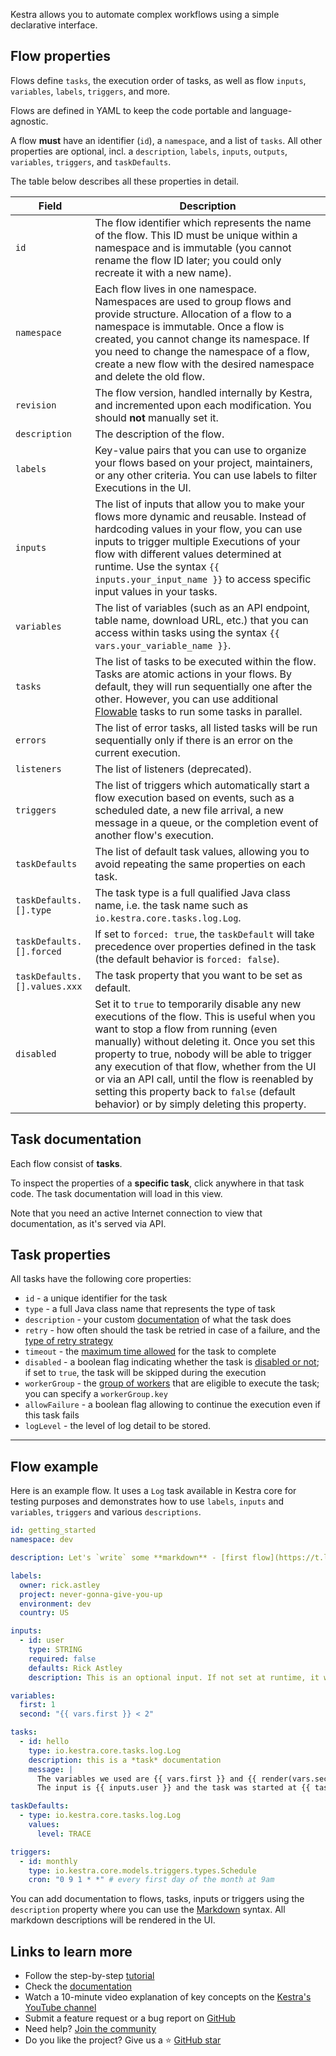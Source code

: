 Kestra allows you to automate complex workflows using a simple declarative interface.

## Flow properties

Flows define `tasks`, the execution order of tasks, as well as flow `inputs`, `variables`, `labels`, `triggers`, and more.

Flows are defined in YAML to keep the code portable and language-agnostic.

A flow **must** have an identifier (`id`), a `namespace`, and a list of `tasks`. All other properties are optional, incl. a `description`, `labels`, `inputs`, `outputs`, `variables`, `triggers`, and `taskDefaults`.

The table below describes all these properties in detail.

| Field                   | Description                                                                                                                                                                                                                                                                                                                                                                                                                               |
|-------------------------|-------------------------------------------------------------------------------------------------------------------------------------------------------------------------------------------------------------------------------------------------------------------------------------------------------------------------------------------------------------------------------------------------------------------------------------------|
| `id`                    | The flow identifier which represents the name of the flow. This ID must be unique within a namespace and is immutable (you cannot rename the flow ID later; you could only recreate it with a new name).                                                                                                                                                                                                                                  |
| `namespace`             | Each flow lives in one namespace. Namespaces are used to group flows and provide structure. Allocation of a flow to a namespace is immutable. Once a flow is created, you cannot change its namespace. If you need to change the namespace of a flow, create a new flow with the desired namespace and delete the old flow.                                                                                                               |
| `revision`              | The flow version, handled internally by Kestra, and incremented upon each modification. You should **not** manually set it.                                                                                                                                                                                                                                                                                                               |
| `description`           | The description of the flow.                                                                                                                                                                                                                                                                                                                                                                                                              |
| `labels`                | Key-value pairs that you can use to organize your flows based on your project, maintainers, or any other criteria. You can use labels to filter Executions in the UI.                                                                                                                                                                                                                                                                     |
| `inputs`                | The list of inputs that allow you to make your flows more dynamic and reusable. Instead of hardcoding values in your flow, you can use inputs to trigger multiple Executions of your flow with different values determined at runtime. Use the syntax `{{ inputs.your_input_name }}` to access specific input values in your tasks.                                                                                                       |
| `variables`             | The list of variables (such as an API endpoint, table name, download URL, etc.) that you can access within tasks using the syntax `{{ vars.your_variable_name }}`.                                                                                                                                                                                                                                                                        |
| `tasks`                 | The list of tasks to be executed within the flow. Tasks are atomic actions in your flows. By default, they will run sequentially one after the other. However, you can use additional [Flowable](https://kestra.io/docs/tutorial/flowable) tasks to run some tasks in parallel.                                                                                                                                                           |
| `errors`                | The list of error tasks, all listed tasks will be run sequentially only if there is an error on the current execution.                                                                                                                                                                                                                                                                                                                    |
| `listeners`             | The list of listeners (deprecated).                                                                                                                                                                                                                                                                                                                                                                                                       |
| `triggers`              | The list of triggers which automatically start a flow execution based on events, such as a scheduled date, a new file arrival, a new message in a queue, or the completion event of another flow's execution.                                                                                                                                                                                                                             |
| `taskDefaults`          | The list of default task values, allowing you to avoid repeating the same properties on each task.                                                                                                                                                                                                                                                                                                                                        |
| `taskDefaults.[].type`  | The task type is a full qualified Java class name, i.e. the task name such as `io.kestra.core.tasks.log.Log`.                                                                                                                                                                                                                                                                                                                             |
| `taskDefaults.[].forced`| If set to `forced: true`, the `taskDefault` will take precedence over properties defined in the task (the default behavior is `forced: false`).                                                                                                                                                                                                                                                                                           |
| `taskDefaults.[].values.xxx`| The task property that you want to be set as default.                                                                                                                                                                                                                                                                                                                                                                                     |
| `disabled`              | Set it to `true` to temporarily disable any new executions of the flow. This is useful when you want to stop a flow from running (even manually) without deleting it. Once you set this property to true, nobody will be able to trigger any execution of that flow, whether from the UI or via an API call, until the flow is reenabled by setting this property back to `false` (default behavior) or by simply deleting this property. |

## Task documentation

Each flow consist of **tasks**.

To inspect the properties of a **specific task**, click anywhere in that task code. The task documentation will load in this view.

Note that you need an active Internet connection to view that documentation, as it's served via API.

## Task properties

All tasks have the following core properties:

* `id` - a unique identifier for the task
* `type` - a full Java class name that represents the type of task
* `description` - your custom [documentation](https://kestra.io/docs/workflow-components/descriptions) of what the task does
* `retry` - how often should the task be retried in case of a failure, and the [type of retry strategy](https://kestra.io/docs/workflow-components/retries)
* `timeout` - the [maximum time allowed](https://kestra.io/docs/workflow-components/timeout) for the task to complete
* `disabled` - a boolean flag indicating whether the task is [disabled or not](https://kestra.io/docs/workflow-components/disabled); if set to `true`, the task will be skipped during the execution
* `workerGroup` - the [group of workers](https://kestra.io/docs/enterprise/worker-group) that are eligible to execute the task; you can specify a `workerGroup.key`
* `allowFailure` - a boolean flag allowing to continue the execution even if this task fails
* `logLevel` - the level of log detail to be stored.

---

## Flow example

Here is an example flow. It uses a `Log` task available in Kestra core for testing purposes and demonstrates how to use `labels`, `inputs` and `variables`, `triggers` and various `descriptions`.

```yaml
id: getting_started
namespace: dev

description: Let's `write` some **markdown** - [first flow](https://t.ly/Vemr0) 🚀

labels:
  owner: rick.astley
  project: never-gonna-give-you-up
  environment: dev
  country: US

inputs:
  - id: user
    type: STRING
    required: false
    defaults: Rick Astley
    description: This is an optional input. If not set at runtime, it will use the default value "Rick Astley".

variables:
  first: 1
  second: "{{ vars.first }} < 2"

tasks:
  - id: hello
    type: io.kestra.core.tasks.log.Log
    description: this is a *task* documentation
    message: |
      The variables we used are {{ vars.first }} and {{ render(vars.second) }}.
      The input is {{ inputs.user }} and the task was started at {{ taskrun.startDate }} from flow {{ flow.id }}.

taskDefaults:
  - type: io.kestra.core.tasks.log.Log
    values:
      level: TRACE

triggers:
  - id: monthly
    type: io.kestra.core.models.triggers.types.Schedule
    cron: "0 9 1 * *" # every first day of the month at 9am
```

You can add documentation to flows, tasks, inputs or triggers using the `description` property where you can use the [Markdown](https://en.wikipedia.org/wiki/Markdown) syntax. All markdown descriptions will be rendered in the UI.


## Links to learn more

* Follow the step-by-step [tutorial](https://kestra.io/docs/tutorial)
* Check the [documentation](https://kestra.io/docs)
* Watch a 10-minute video explanation of key concepts on the [Kestra's YouTube channel](https://youtu.be/yuV_rgnpXU8?si=tdMnZlovgHgnwx0K)
* Submit a feature request or a bug report on [GitHub](https://github.com/kestra-io/kestra/issues/new/choose)
* Need help? [Join the community](https://kestra.io/slack)
* Do you like the project? Give us a ⭐️ [GitHub star](https://github.com/kestra-io/kestra)
